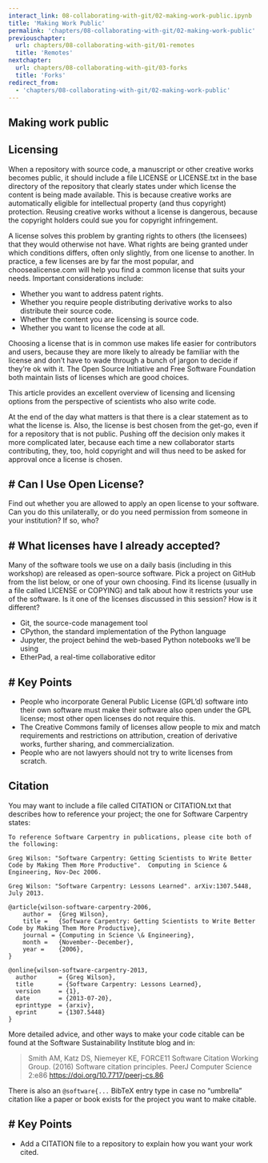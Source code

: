 ```yaml
---
interact_link: 08-collaborating-with-git/02-making-work-public.ipynb
title: 'Making Work Public'
permalink: 'chapters/08-collaborating-with-git/02-making-work-public'
previouschapter:
  url: chapters/08-collaborating-with-git/01-remotes
  title: 'Remotes'
nextchapter:
  url: chapters/08-collaborating-with-git/03-forks
  title: 'Forks'
redirect_from:
  - 'chapters/08-collaborating-with-git/02-making-work-public'
---
```


## Making work public

## Licensing

When a repository with source code, a manuscript or other creative works becomes public, it should include a file LICENSE or LICENSE.txt in the base directory of the repository that clearly states under which license the content is being made available. This is because creative works are automatically eligible for intellectual property (and thus copyright) protection. Reusing creative works without a license is dangerous, because the copyright holders could sue you for copyright infringement.

A license solves this problem by granting rights to others (the licensees) that they would otherwise not have. What rights are being granted under which conditions differs, often only slightly, from one license to another. In practice, a few licenses are by far the most popular, and choosealicense.com will help you find a common license that suits your needs. Important considerations include:

- Whether you want to address patent rights.
- Whether you require people distributing derivative works to also distribute their source code.
- Whether the content you are licensing is source code.
- Whether you want to license the code at all.

Choosing a license that is in common use makes life easier for contributors and users, because they are more likely to already be familiar with the license and don’t have to wade through a bunch of jargon to decide if they’re ok with it. The Open Source Initiative and Free Software Foundation both maintain lists of licenses which are good choices.

This article provides an excellent overview of licensing and licensing options from the perspective of scientists who also write code.

At the end of the day what matters is that there is a clear statement as to what the license is. Also, the license is best chosen from the get-go, even if for a repository that is not public. Pushing off the decision only makes it more complicated later, because each time a new collaborator starts contributing, they, too, hold copyright and will thus need to be asked for approval once a license is chosen.


<section class="challenge panel panel-success">
<div class="panel-heading">
<h2 class="fa fa-pencil"> # Can I Use Open License?</h2>
</div>


<div class="panel-body">


Find out whether you are allowed to apply an open license to your software. Can you do this unilaterally, or do you need permission from someone in your institution? If so, who?

</div>

</section>



<section class="challenge panel panel-success">
<div class="panel-heading">
<h2 class="fa fa-pencil"> # What licenses have I already accepted?</h2>
</div>


<div class="panel-body">


Many of the software tools we use on a daily basis (including in this workshop) are released as open-source software. Pick a project on GitHub from the list below, or one of your own choosing. Find its license (usually in a file called LICENSE or COPYING) and talk about how it restricts your use of the software. Is it one of the licenses discussed in this session? How is it different?

- Git, the source-code management tool
- CPython, the standard implementation of the Python language
- Jupyter, the project behind the web-based Python notebooks we’ll be using
- EtherPad, a real-time collaborative editor

</div>

</section>



<section class="keypoints panel panel-success">
<div class="panel-heading">
<h2 class="fa fa-exclamation-circle"> # Key Points</h2>
</div>


<div class="panel-body">


- People who incorporate General Public License (GPL’d) software into their own software must make their software also open under the GPL license; most other open licenses do not require this.
- The Creative Commons family of licenses allow people to mix and match requirements and restrictions on attribution, creation of derivative works, further sharing, and commercialization.
- People who are not lawyers should not try to write licenses from scratch.

</div>

</section>


## Citation

You may want to include a file called CITATION or CITATION.txt that describes how to reference your project; the one for Software Carpentry states:

```
To reference Software Carpentry in publications, please cite both of the following:

Greg Wilson: "Software Carpentry: Getting Scientists to Write Better
Code by Making Them More Productive".  Computing in Science &
Engineering, Nov-Dec 2006.

Greg Wilson: "Software Carpentry: Lessons Learned". arXiv:1307.5448,
July 2013.

@article{wilson-software-carpentry-2006,
    author =  {Greg Wilson},
    title =   {Software Carpentry: Getting Scientists to Write Better Code by Making Them More Productive},
    journal = {Computing in Science \& Engineering},
    month =   {November--December},
    year =    {2006},
}

@online{wilson-software-carpentry-2013,
  author      = {Greg Wilson},
  title       = {Software Carpentry: Lessons Learned},
  version     = {1},
  date        = {2013-07-20},
  eprinttype  = {arxiv},
  eprint      = {1307.5448}
}
```

More detailed advice, and other ways to make your code citable can be found at the Software Sustainability Institute blog and in:

> Smith AM, Katz DS, Niemeyer KE, FORCE11 Software Citation Working Group. (2016) Software citation principles. PeerJ Computer Science 2:e86 https://doi.org/10.7717/peerj-cs.86

There is also an `@software{...` BibTeX entry type in case no “umbrella” citation like a paper or book exists for the project you want to make citable.


<section class="keypoints panel panel-success">
<div class="panel-heading">
<h2 class="fa fa-exclamation-circle"> # Key Points</h2>
</div>


<div class="panel-body">


- Add a CITATION file to a repository to explain how you want your work cited.

</div>

</section>

